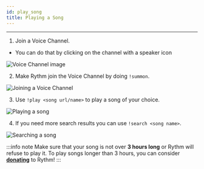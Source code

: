 ```yaml
---
id: play_song
title: Playing a Song
---
```


-----
1. Join a Voice Channel.
  - You can do that by clicking on the channel with a speaker icon 
  
![Voice Channel image](/img/docs/playing-a-song/voice-channel-image.png)

2. Make Rythm join the Voice Channel by doing `!summon`.

![Joining a Voice Channel](/img/docs/playing-a-song/join-a-vc.png)

3. Use `!play <song url/name>` to play a song of your choice.

![Playing a song](/img/docs/playing-a-song/play-a-song.png)

4. If you need more search results you can use `!search <song name>`.

![Searching a song](/img/docs/playing-a-song/search-a-song.png)

:::info note
Make sure that your song is not over **3 hours long** or Rythm will refuse to play it. To play songs longer than 3 hours, you can consider [**donating**](https://rythmbot.co/donate?do) to Rythm!
:::

